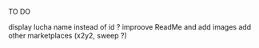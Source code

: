 TO DO

display lucha name instead of id ?
improove ReadMe and add images
add other marketplaces (x2y2, sweep ?)